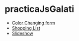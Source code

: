 # practicaJsGalati
* [Color Changing form](https://letartap.github.io/practicaJsGalati/colorChangingForm/index.html)
* [Shopping List](https://github.com/LeTartap/practicaJsGalati/blob/master/slideshow/index.html)
* [Slideshow](https://github.com/LeTartap/practicaJsGalati/blob/master/slideshow/index.html)